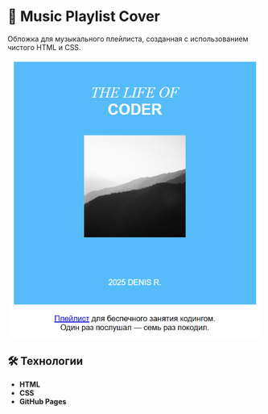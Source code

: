 # 🎵 Music Playlist Cover

Обложка для музыкального плейлиста, созданная с использованием чистого HTML и CSS.

![Скриншот проекта](assets/images/screenshot.png)

## 🛠 Технологии

- **HTML**
- **CSS**
- **GitHub Pages**
